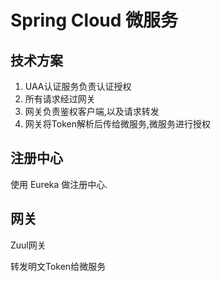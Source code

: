 # Spring Cloud 微服务

## 技术方案

1. UAA认证服务负责认证授权
2. 所有请求经过网关
3. 网关负责鉴权客户端,以及请求转发
4. 网关将Token解析后传给微服务,微服务进行授权

## 注册中心

使用 Eureka 做注册中心.

## 网关

Zuul网关

转发明文Token给微服务
